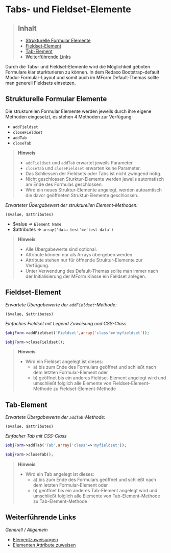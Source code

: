 # Tabs- und Fieldset-Elemente

> ## Inhalt
> - [Strukturelle Formular Elemente](#Strukturelle-Elemente)
> - [Fieldset-Element](#Fieldset-Element)
> - [Tab-Element](#Tab-Element)
> - [Weiterführende Links](#Links)

Durch die Tabs- und Fieldset-Elemente wird die Möglichkeit geboten Formulare klar sturkturieren zu können. In dem Redaxo Bootstrap-default Modul-Formular-Layout und somit auch im MForm Default-Themas sollte man generell Fieldsets einsetzen. 
 

<a name="Strukturelle-Elemente"></a>
## Strukturelle Formular Elemente

Die strukturellen Formular Elemente werden jeweils durch ihre eigene Methoden eingesetzt, es stehen 4 Methoden zur Verfügung:

* `addFieldset`
* `closeFieldset`
* `addTab`
* `closeTab`

> **Hinweis**
> 
> * `addFieldset` und `addTab` erwartet jeweils Parameter.
> * `closeTab` und `closeFieldset` erwarten keine Parameter.
> * Das Schliessen der Fieldsets oder Tabs ist nicht zwingend nötig.
> * Nicht geschlossen Sturktur-Elemente werden jeweils automatisch am Ende des Formulas geschlossen.
> * Wird ein neues Struktur-Elemente angelegt, werden autoamtisch die davor geöffneten Struktur-Elemente geschlossen.


*Erwarteter Übergabewert der strukturellen Element-Methoden:*


`($value, $attributes)`


* $value => `Element Name`
* $attributes => `array('data-test'=>'test-data')`


> **Hinweis**
>
> * Alle Übergabewerte sind optional.
> * Attribute können nur als Arrays übergeben werden.
> * Attribute stehen nur für öffnende Struktur-Elemente zur Verfügung.
> * Unter Verwendung des Default-Themas sollte man immer nach der Initialisierung der MForm Klasse ein Fieldset anlegen.


<a name="Fieldset-Element"></a>
## Fieldset-Element

*Erwartete Übergabewerte der `addFieldset`-Methode:*

`($value, $attributes)`

*Einfaches Fieldset mit Legend Zuweisung und CSS-Class*

```php
$objForm->addFieldset('Fieldset',array('class'=>'myfieldset'));
```

```php
$objForm->closeFieldset();
```


> **Hinweis** 
>
> * Wird ein Fieldset angelegt ist dieses:
>	- a) bis zum Ende des Formulars geöffnet und schließt nach dem letzten Formular-Element oder 
>	- b) geöffnet bis ein anderes Fieldset-Element angelegt wird und umschließt folglich alle Elemente von Fieldset-Element-Methode zu Fieldset-Element-Methode


<a name="Tab-Element"></a>
## Tab-Element

*Erwartete Übergabewerte der `addTab`-Methode:*

`($value, $attributes)`

*Einfacher Tab mit CSS-Class*

```php
$objForm->addTab('Tab',array('class'=>'myfieldset'));
```

```php
$objForm->closeTab();
```

> **Hinweis** 
>
> * Wird ein Tab angelegt ist dieses:
>	- a) bis zum Ende des Formulars geöffnet und schließt nach dem letzten Formular-Element oder 
>	- b) geöffnet bis ein anderes Tab-Element angelegt wird und umschließt folglich alle Elemente von Tab-Element-Methode zu Tab-Element-Methode


<a name="Links"></a>
## Weiterführende Links

*Generell / Allgemein*

* [Elementzuweisungen](elements_general.md)
* [Elementen Attribute zuweisen](elements_attributes.md)
